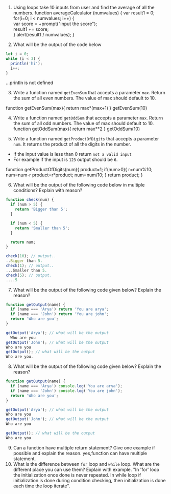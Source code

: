 1. Using loops take 10 inputs from user and find the average of all the numbers.
   function averageCalculator (numvalues) {
  var result1 = 0;
   for(i=0; i < numvalues; i++) {    
    var score = +prompt("input the score");   
    result1 += score;    
}
alert(result1 / numvalues);
}


2. What will be the output of the code below

```js
let i = 0;
while (i < 3) {
  println('hi');
  i++;
}
```
...println is not defined

3. Write a function named `getEvenSum` that accepts a parameter `max`. Return the sum of all even numbers. The value of max should default to 10.

function getEvenSum(max){
  return max*(max+1)
}
getEvenSum(10)

4. Write a function named `getOddSum` that accepts a parameter `max`. Return the sum of all odd numbers. The value of max should default to 10.
function getOddSum(max){
  return max**2
}
getOddSum(10)

5. Write a function named `getProductOfDigits` that accepts a parameter `num`. It returns the product of all the digits in the number.

- If the input value is less than 0 return `not a valid input`
- For example if the input is `123` output should be `6`.
 
 function getProductOfDigits(num){
   product=1;
   if(num>0){
     r=num%10;
     num=num-r
     product=r*product;
     num=num/10;
   }
   return product;
 }

6. What will be the output of the following code below in multiple conditions? Explain with reason?

```js
function check(num) {
  if (num > 5) {
    return 'Bigger than 5';
  }

  if (num < 5) {
    return 'Smaller than 5';
  }

  return num;
}

check(10); // output..
..Bigger than 5.
check(1); // output..
...Smaller than 5.
check(5); // output.
....5
```

7. What will be the output of the following code given below? Explain the reason?

```js
function getOutput(name) {
  if (name === 'Arya') return 'You are arya';
  if (name === 'John') return 'You are john';
  return 'Who are you';
}

getOutput('Arya'); // what will be the output
  Who are you
getOutput('John'); // what will be the output
Who are you
getOutput(); // what will be the output
Who are you.
```

8. What will be the output of the following code given below? Explain the reason?

```js
function getOutput(name) {
  if (name === 'Arya') console.log('You are arya');
  if (name === 'John') console.log('You are john');
  return 'Who are you';
}

getOutput('Arya'); // what will be the output
Who are you
getOutput('John'); // what will be the output
Who are you

getOutput(); // what will be the output
Who are you

```

9. Can a function have multiple return statement? Give one example if possible and explain the reason.
  yes,function can have multiple statement.
10. What is the difference between `for` loop and `while` loop. What are the different place you can use them? Explain with example.
"In 'for' loop the initialization once done is never repeated. In while loop if initialization is done during condition checking, then initialization is done each time the loop iterate".
